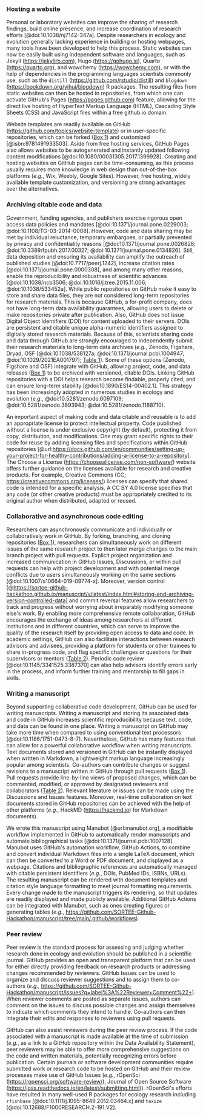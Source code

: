 <!--## GitHub in EcoEvo examples (Part 2)-->

### Hosting a website

<!--*Contributors to this section: Rob Crystal-Ornelas, Emma Hudgins*   -->
Personal or laboratory websites can improve the sharing of research findings, build online presence, and increase coordination of research efforts [@doi:10.1038/nj7142-347a].
Despite researchers in ecology and evolution generally lacking experience in building or hosting webpages, many tools have been developed to help this process.
Static websites can now be easily built using independent software and languages, such as Jekyll (<https://jekyllrb.com>), Hugo (<https://gohugo.io>), Quarto (<https://quarto.org>), and wowchemy (<https://wowchemy.com>), or with the help of dependencies in the programming languages scientists commonly use, such as the `distill` (<https://github.com/rstudio/distill>) and `blogdown` (<https://bookdown.org/yihui/blogdown>) R packages.
The resulting files from static websites can then be hosted in repositories, from which one can activate GitHub's Pages (<https://pages.github.com>) feature, allowing for the direct live hosting of HyperText Markup Language (HTML), Cascading Style Sheets (CSS) and JavaScript files within a free github.io domain.

Website templates are readily available on GitHub (<https://github.com/topics/website-template>) or in user-specific repositories, which can be forked ([Box 1](#definitions)) and customized [@isbn:9781491933503].
Aside from free hosting services, GitHub Pages also allows websites to be autogenerated and instantly updated following content modifications [@doi:10.1080/00031305.2017.1399928].
Creating and hosting websites on GitHub pages can be time-consuming, as this process usually requires more knowledge in web design than out-of-the-box platforms (*e.g.*, Wix, Weebly, Google Sites).
However, free hosting, widely available template customization, and versioning are strong advantages over the alternatives.

### Archiving citable code and data

<!--*Contributors to this section: Rob Crystal-Ornelas, Emma Hudgins, Dylan Gomes, PHPB*-->

Government, funding agencies, and publishers exercise rigorous open access data policies and mandates [@doi:10.1371/journal.pone.0229003; @doi:10.1108/TG-03-2014-0008].
However, code and data sharing may be met by individual reluctance, temporary embargoes, or partially prevented by privacy and confidentiality reasons [@doi:10.1371/journal.pone.0026828; @doi:10.3389/fpubh.2017.00327; @doi:10.1371/journal.pone.0134826].
Still, data deposition and ensuring its availability can amplify the outreach of published studies [@doi:10.7717/peerj.1242], increase citation rates [@doi:10.1371/journal.pone.0000308], and among many other reasons, enable the reproducibility and robustness of scientific advances [@doi:10.1038/ncb3506; @doi:10.1016/j.tree.2015.11.006; @doi:10.1038/533452a].
While public repositories on GitHub make it easy to store and share data files, they are not considered long-term repositories for research materials.
This is because GitHub, a for-profit company, does not have long-term data availability guarantees, allowing users to delete or make repositories private after publication.
Also, GitHub does not issue Digital Object Identifiers (DOI) for content uploaded to their servers.
DOIs are persistent and citable unique alpha-numeric identifiers assigned to digitally stored research materials.
Because of this, scientists sharing code and data through GitHub are strongly encouraged to independently submit their research materials to long-term data archives (_e.g._, Zenodo, Figshare, Dryad, OSF [@doi:10.1038/538127a; @doi:10.1371/journal.pcbi.1004947; @doi:10.1029/2021EA001797]; [Table 1](#tbl:compare)).
Some of these options (Zenodo, Figshare and OSF) integrate with GitHub, allowing project, code, and data releases ([Box 1](#definitions)) to be archived with versioned, citable DOIs.
Linking GitHub repositories with a DOI helps research become findable, properly cited, and can ensure long-term stability [@doi:10.1890/ES14-00402.1].
This strategy has been increasingly adopted in numerous studies in ecology and evolution (_e.g._, @doi:10.5281/zenodo.6097109; @doi:10.5281/zenodo.3893943; @doi:10.5281/zenodo.1188710).

An important aspect of making code and data citable and reusable is to add an appropriate license to protect intellectual property.
Code published without a license is under exclusive copyright (by default), protecting it from copy, distribution, and modifications.
One may grant specific rights to their code for reuse by adding licensing files and specifications within GitHub repositories [@url:https://docs.github.com/en/communities/setting-up-your-project-for-healthy-contributions/adding-a-license-to-a-repository].
The Choose a License (<https://choosealicense.com/non-software/>) website offers further guidance on the licenses available for research and creative products.
For example, Creative Commons (CC; <https://creativecommons.org/licenses/>) licenses can specify that shared code is intended for a specific analysis.
A CC BY 4.0 license specifies that any code (or other creative products) must be appropriately credited to its original author when distributed, adapted or reused.


### Collaborative and asynchronous code editing

<!--*Contributors to this section: Kaitlyn Gaynor, Rob Crystal-Ornelas, Ali, Allison Binley*-->

Researchers can asynchronously communicate and individually or collaboratively work in GitHub.
By forking, branching, and cloning repositories ([Box 1](#definitions)), researchers can simultaneously work on different issues of the same research project to then later merge changes to the main branch project with pull requests.
Explicit project organization and increased communication in GitHub Issues, Discussions, or within pull requests can help with project development and with potential merge conflicts due to users simultaneously working on the same sections [@doi:10.1007/s10664-019-09774-x].
Moreover, version control [@https://sortee-github-hackathon.github.io/manuscript/v/latest/index.html#storing-and-archiving-version-controlled-data] and commit reversal features allow researchers to track and progress without worrying about irreparably modifying someone else's work.
By enabling more comprehensive remote collaboration, GitHub encourages the exchange of ideas among researchers at different institutions and in different countries, which can serve to improve the quality of the research itself by providing open access to data and code.
In academic settings, GitHub can also facilitate interactions between research advisors and advisees, providing a platform for students or other trainees to share in-progress code, and flag specific challenges or questions for their supervisors or mentors ([Table 2](#tbl:roles)).
Periodic code review [@doi:10.1145/3341525.3387370] can also help advisors identify errors early in the process, and inform further training and mentorship to fill gaps in skills.

### Writing a manuscript

<!--*contributors to this section:* Emma J. Hudgins-->

Beyond supporting collaborative code development, GitHub can be used for writing manuscripts.
Writing a manuscript and storing its associated data and code in GitHub increases scientific reproducibility because text, code, and data can be found in one place.
Writing a manuscript on GitHub may take more time when compared to using conventional text processors [@doi:10.1186/1751-0473-8-7].
Nevertheless, GitHub has many features that can allow for a powerful collaborative workflow when writing manuscripts.
Text documents stored and versioned in GitHub can be instantly displayed when written in Markdown, a lightweight markup language increasingly popular among scientists.
Co-authors can contribute changes or suggest revisions to a manuscript written in GitHub through pull requests ([Box 1](#definitions)).
Pull requests provide line-by-line views of proposed changes, which can be commented, modified, or approved by designated reviewers and collaborators ([Table 2](#tbl:roles)).
Relevant literature or issues can be made using the Discussions and Issues features.
Moreover, real-time collaboration on text documents stored in GitHub repositories can be achieved with the help of other platforms (_e.g._, HackMD (<https://hackmd.io>) for Markdown documents).

We wrote this manuscript using Manubot [@url:manubot.org], a modifiable workflow implemented in GitHub to automatically render manuscripts and automate bibliographical tasks [@doi:10.1371/journal.pcbi.1007128].
Manubot uses GitHub's automation workflow, GitHub Actions, to combine and convert individual Markdown files into a single LaTeX document, which can then be converted to a Word or PDF document, and displayed as a webpage.
Citations and bibliographic references are automatically managed with citable persistent identifiers (_e.g._, DOIs, PubMed IDs, ISBNs, URLs).
The resulting manuscript can be rendered with document templates and citation style language formatting to meet journal formatting requirements.
Every change made to the manuscript triggers its rendering, so that updates are readily displayed and made publicly available.
Additional GitHub Actions can be integrated with Manubot, such as ones creating figures or generating tables (_e.g._, <https://github.com/SORTEE-Github-Hackathon/manuscript/tree/main/.github/workflows>).

### Peer review

<!--*contributors to this section:* Eric R. Scott-->

Peer review is the standard process for assessing and judging whether research done in ecology and evolution should be published in a scientific journal.
GitHub provides an open and transparent platform that can be used for either directly providing feedback on research products or addressing changes recommended by reviewers.
GitHub Issues can be used to organize and discuss reviewer suggestions and to assign them to co-authors (_e.g._, <https://github.com/SORTEE-Github-Hackathon/manuscript/issues?q=label%3A%22Reviewer+Comment%22+>).
When reviewer comments are posted as separate issues, authors can comment on the issues to discuss possible changes and assign themselves to indicate which comments they intend to handle.
Co-authors can then integrate their edits and responses to reviewers using pull requests.

GitHub can also assist reviewers during the peer review process.
If the code associated with a manuscript is made available at the time of submission (_e.g._, as a link to a GitHub repository within the Data Availability Statement), peer reviewers may be able to offer more comprehensive suggestions on the code and written materials, potentially recognizing errors before publication.
Certain journals or software development communities require submitted work or research code to be hosted on GitHub and their review processes make use of GitHub Issues (_e.g._, rOpenSci (<https://ropensci.org/software-review/>), Journal of Open Source Software (<https://joss.readthedocs.io/en/latest/submitting.html>)).
rOpenSci's efforts have resulted in many well-used R packages for ecology research including `rfishbase` [@doi:10.1111/j.1095-8649.2012.03464.x] and `taxize` [@doi:10.12688/F1000RESEARCH.2-191.V2].